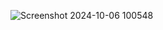 ![Screenshot 2024-10-06 100548](https://github.com/user-attachments/assets/4c7df93c-222d-4287-9e31-96fa4c323a12)
